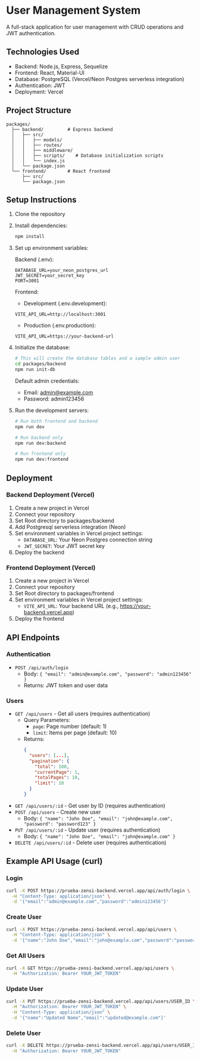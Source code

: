 # User Management System

A full-stack application for user management with CRUD operations and JWT authentication.

## Technologies Used

- Backend: Node.js, Express, Sequelize
- Frontend: React, Material-UI
- Database: PostgreSQL (Vercel/Neon Postgres serverless integration)
- Authentication: JWT
- Deployment: Vercel

## Project Structure

```
packages/
  ├── backend/         # Express backend
  │   ├── src/
  │   │   ├── models/
  │   │   ├── routes/
  │   │   ├── middleware/
  │   │   ├── scripts/    # Database initialization scripts
  │   │   └── index.js
  │   └── package.json
  └── frontend/        # React frontend
      ├── src/
      └── package.json
```

## Setup Instructions

1. Clone the repository
2. Install dependencies:
   ```bash
   npm install
   ```

3. Set up environment variables:

   Backend (.env):
   ```
   DATABASE_URL=your_neon_postgres_url
   JWT_SECRET=your_secret_key
   PORT=3001
   ```

   Frontend:
   - Development (.env.development):
   ```
   VITE_API_URL=http://localhost:3001
   ```
   - Production (.env.production):
   ```
   VITE_API_URL=https://your-backend-url
   ```

4. Initialize the database:
   ```bash
   # This will create the database tables and a sample admin user
   cd packages/backend
   npm run init-db
   ```
   Default admin credentials:
   - Email: admin@example.com
   - Password: admin123456

5. Run the development servers:
   ```bash
   # Run both frontend and backend
   npm run dev

   # Run backend only
   npm run dev:backend

   # Run frontend only
   npm run dev:frontend
   ```

## Deployment

### Backend Deployment (Vercel)

1. Create a new project in Vercel
2. Connect your repository
3. Set Root directory to packages/backend
4. Add Postgresql serverless integration (Neon)
5. Set environment variables in Vercel project settings:
   - `DATABASE_URL`: Your Neon Postgres connection string
   - `JWT_SECRET`: Your JWT secret key
6. Deploy the backend 

### Frontend Deployment (Vercel)

1. Create a new project in Vercel
2. Connect your repository
3. Set Root directory to packages/frontend
4. Set environment variables in Vercel project settings:
   - `VITE_API_URL`: Your backend URL (e.g., https://your-backend.vercel.app)
5. Deploy the frontend

## API Endpoints

### Authentication
- `POST /api/auth/login`
  - Body: `{ "email": "admin@example.com", "password": "admin123456" }`
  - Returns: JWT token and user data

### Users
- `GET /api/users` - Get all users (requires authentication)
  - Query Parameters:
    - `page`: Page number (default: 1)
    - `limit`: Items per page (default: 10)
  - Returns: 
    ```json
    {
      "users": [...],
      "pagination": {
        "total": 100,
        "currentPage": 1,
        "totalPages": 10,
        "limit": 10
      }
    }
    ```
- `GET /api/users/:id` - Get user by ID (requires authentication)
- `POST /api/users` - Create new user
  - Body: `{ "name": "John Doe", "email": "john@example.com", "password": "password123" }`
- `PUT /api/users/:id` - Update user (requires authentication)
  - Body: `{ "name": "John Doe", "email": "john@example.com" }`
- `DELETE /api/users/:id` - Delete user (requires authentication)

## Example API Usage (curl)

### Login
```bash
curl -X POST https://prueba-zensi-backend.vercel.app/api/auth/login \
  -H "Content-Type: application/json" \
  -d '{"email":"admin@example.com","password":"admin123456"}'
```

### Create User
```bash
curl -X POST https://prueba-zensi-backend.vercel.app/api/users \
  -H "Content-Type: application/json" \
  -d '{"name":"John Doe","email":"john@example.com","password":"password123"}'
```

### Get All Users
```bash
curl -X GET https://prueba-zensi-backend.vercel.app/api/users \
  -H "Authorization: Bearer YOUR_JWT_TOKEN"
```

### Update User
```bash
curl -X PUT https://prueba-zensi-backend.vercel.app/api/users/USER_ID \
  -H "Authorization: Bearer YOUR_JWT_TOKEN" \
  -H "Content-Type: application/json" \
  -d '{"name":"Updated Name","email":"updated@example.com"}'
```

### Delete User
```bash
curl -X DELETE https://prueba-zensi-backend.vercel.app/api/users/USER_ID \
  -H "Authorization: Bearer YOUR_JWT_TOKEN"
